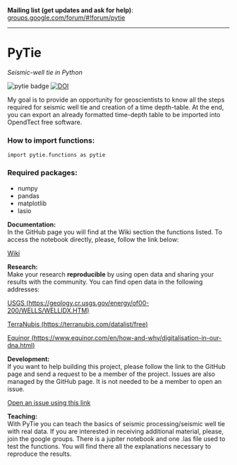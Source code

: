 
**Mailing list (get updates and ask for help)**: [groups.google.com/forum/#!forum/pytie](https://groups.google.com/forum/#!forum/pytie)

---------

# PyTie

*Seismic-well tie in Python*

![pytie badge](https://img.shields.io/badge/PyTie-v3.4-ff69b4.svg)
[![DOI](https://zenodo.org/badge/DOI/10.5281/zenodo.2528562.svg)](https://doi.org/10.5281/zenodo.2528562)


My goal is to provide an opportunity for geoscientists to know all the steps required for 
seismic well tie and creation of a time depth-table. At the end, you can export an already 
formatted time-depth table to be imported into OpendTect free software.

### How to import functions:

    import pytie.functions as pytie
    
### Required packages:
- numpy
- pandas
- matplotlib
- lasio


**Documentation:**   
In the GitHub page you will find at the Wiki section the functions listed.
To access the notebook directly, please, follow the link below:

[Wiki](https://github.com/raquelsilva/pytie/wiki) 

**Research:**    
Make your research **reproducible** by using open data and sharing your results with the community.
You can find open data in the following addresses:

[USGS (https://geology.cr.usgs.gov/energy/of00-200/WELLS/WELLIDX.HTM)](https://geology.cr.usgs.gov/energy/of00-200/WELLS/WELLIDX.HTM)  

[TerraNubis (https://terranubis.com/datalist/free)](https://terranubis.com/datalist/free)  

[Equinor (https://www.equinor.com/en/how-and-why/digitalisation-in-our-dna.html)](https://www.equinor.com/en/how-and-why/digitalisation-in-our-dna.html)  


**Development:**    
If you want to help building this project, please follow the link to the GitHub page and send 
a request to be a member of the project. Issues are also managed by the GitHub page. 
It is not needed to be a member to open an issue.

[Open an issue using this link](https://github.com/raquelsilva/pytie/issues)

**Teaching:**    
With PyTie you can teach the basics of seismic processing/seismic well tie with real data. 
If you are interested in receiving additional material, please, join the google groups. There
is a jupiter notebook and one .las file used to test the functions. You will find there
all the explanations necessary to reproduce the results.

